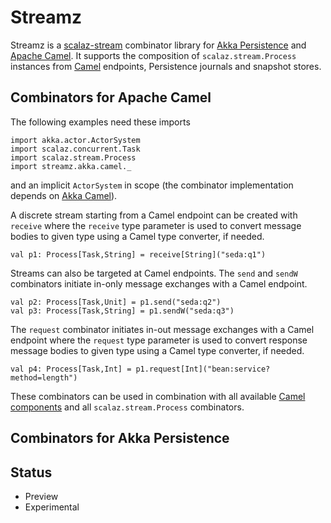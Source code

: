 Streamz
=======

Streamz is a [scalaz-stream](https://github.com/scalaz/scalaz-stream) combinator library for [Akka Persistence](http://doc.akka.io/docs/akka/2.3.3/scala/persistence.html) and [Apache Camel](http://camel.apache.org/). It supports the composition of ``scalaz.stream.Process`` instances from [Camel]() endpoints, Persistence journals and snapshot stores.

Combinators for Apache Camel
----------------------------

The following examples need these imports

    import akka.actor.ActorSystem
    import scalaz.concurrent.Task
    import scalaz.stream.Process
    import streamz.akka.camel._

and an implicit ``ActorSystem`` in scope (the combinator implementation depends on [Akka Camel](http://doc.akka.io/docs/akka/2.3.3/scala/camel.html)).  

A discrete stream starting from a Camel endpoint can be created with ``receive`` where the ``receive`` type parameter is used to convert message bodies to given type using a Camel type converter, if needed.

    val p1: Process[Task,String] = receive[String]("seda:q1")

Streams can also be targeted at Camel endpoints. The ``send`` and ``sendW`` combinators initiate in-only message exchanges with a Camel endpoint.  

    val p2: Process[Task,Unit] = p1.send("seda:q2")
    val p3: Process[Task,String] = p1.sendW("seda:q3")
    
The ``request`` combinator initiates in-out message exchanges with a Camel endpoint where the ``request`` type parameter is used to convert response message bodies to given type using a Camel type converter, if needed.

    val p4: Process[Task,Int] = p1.request[Int]("bean:service?method=length")
   
These combinators can be used in combination with all available [Camel components](http://camel.apache.org/components.html) and all ``scalaz.stream.Process`` combinators. 

Combinators for Akka Persistence
--------------------------------

Status
------

- Preview
- Experimental
